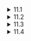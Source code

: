 <details>
  <summary>11.1</summary>

  The code seems to be written in C or C++ and intended to print all the integers from 100 down to 0. However, after printing 0, it would never stop printing numbers since unsigned integers are always considered non-negative and 0 - 1 would return the largest unsigned integer.
</details>

<details>
  <summary>11.2</summary>

  One possible cause would be that the application makes some destructive changes to the environment. For example, if the app creates a temporary file and delete it later, the app might crash if the file was already there, but it will run without errors from next time since the file has been deleted. Another possible cause would be that the app used some random values to behave differently, where in the 10 debugging attempts happened to get around the crash. In any case I would just trace the error messages or find strings like "file" or "random" to find the cause of the crash.
</details>

<details>
  <summary>11.3</summary>

  I would first implement inside `Piece` a method `nextPositions` that lists all the possible positions the piece can move to. In Python, it would look something like the following.

  ```python
  def nextPositions(self, x, y):
      return [(x, y) for x in range(8) for y in range(8) if self.canMoveTo(x, y)]
  ```

  Once I have done this, I would quickly check the return values of `nextPositions()` of some pieces. We could do this either on a real chess board where other pieces sit or an imaginery board where only that pieces are put somewhere on the board. The latter case would be better for isolating `nextPositions()` but we would definitely have to test the method on the real board as well to see if it works under the presence of other pieces. Once this quick check has been done, I would write some exhaustive tests for sanity-check, such as seeing if all the elements of `nextPositions()` are on the chess board or they aren't on any piece of the player's piece.
</details>

<details>
  <summary>11.4</summary>

  I would first visit the website and load some pages following links from it. I might try different browsers to see if there's any difference, but since I have little knowledge about web, I would google how to test websites or simply ask friends how they would do that.
</details>
